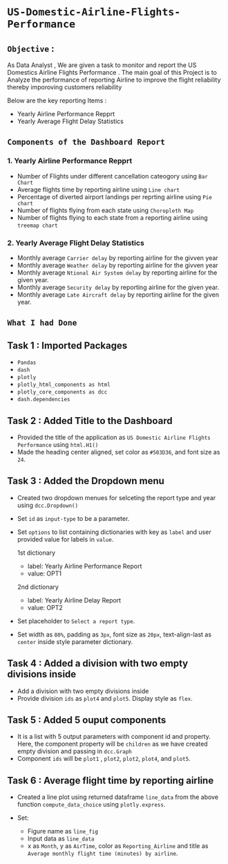 # `US-Domestic-Airline-Flights-Performance`
## `Objective` :
As Data Analyst , We are given a task to monitor and report the US Domestics Airline Flights Performance . The main goal of this Project is to Analyze the performance of reporting Airline to improve the flight reliability thereby imporoving customers reliability

Below are the key reporting Items :
* Yearly Airline Performance Repprt
* Yearly Average Flight Delay Statistics

## `Components of the Dashboard Report`
### 1. Yearly Airline Performance Repprt
* Number of Flights under different cancellation cateogory using `Bar Chart`
* Average flights time by reporting airline using `Line chart`
* Percentage of diverted airport landings per reprting airline using `Pie chart`
* Number of flights flying from each state using `Choropleth Map`
* Number of flights flying to each state from a reporting airline using `treemap chart`
### 2. Yearly Average Flight Delay Statistics
* Monthly average `Carrier delay` by reporting airline for the givven year
* Monthly average `Weather delay` by reporting airline for the givven year
* Monthly average `Ntional Air System delay` by reporting airline for the given year.
* Monthly average `Security delay` by reporting airline for the given year.
* Monthly average `Late Aircraft delay` by reporting airline for the given year.
## `What I had Done`
## Task 1 : Imported Packages
* `Pandas`
* `dash`
* `plotly`
* `plotly_html_components as html`
* `plotly_core_components as dcc`
* `dash.dependencies`
## Task 2 : Added Title to the Dashboard
* Provided the title of the application as `US Domestic Airline Flights Performance` using `html.H1()`
* Made the heading center aligned, set color as `#503D36`, and font size as `24`.
## Task 3 : Added the Dropdown menu
* Created two dropdown menues for selceting the report type and year using `dcc.Dropdown()`
* Set `id` as `input-type` to be a parameter.
* Set `options` to list containing dictionaries with key as `label` and user provided value for labels in `value`.

  1st dictionary

  * label: Yearly Airline Performance Report
  * value: OPT1
    
  2nd dictionary

  * label: Yearly Airline Delay Report
  * value: OPT2
    
* Set placeholder to `Select a report type`.

* Set width as `80%`, padding as `3px`, font size as `20px`, text-align-last as `center` inside style parameter dictionary.
## Task 4 : Added a division with two empty divisions inside
* Add a division with two empty divisions inside
* Provide division `ids` as `plot4` and `plot5`. Display style as `flex`.
## Task 5 : Added 5 ouput components
* It is a list with 5 output parameters with component id and property. Here, the component property will be `children` as we have created empty division and passing in `dcc.Graph`
* Component `ids` will be `plot1` , `plot2`, `plot2`, `plot4`, and `plot5`.
## Task 6 : Average flight time by reporting airline
* Created a line plot using returned dataframe `line_data` from the above function `compute_data_choice` using `plotly.express`.
* Set:

  * Figure name as `line_fig`
  * Input data as `line_data`
  * x as `Month`, y as `AirTime`, color as `Reporting_Airline` and title as `Average monthly flight time (minutes) by airline`.
